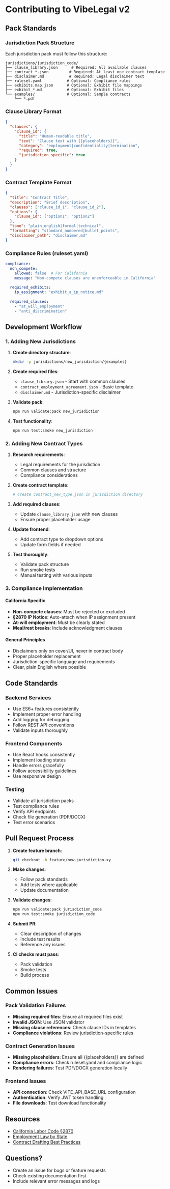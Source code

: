 # Contributing to VibeLegal v2

## Pack Standards

### Jurisdiction Pack Structure

Each jurisdiction pack must follow this structure:

```
jurisdictions/jurisdiction_code/
├── clause_library.json      # Required: All available clauses
├── contract_*.json         # Required: At least one contract template
├── disclaimer.md           # Required: Legal disclaimer text
├── ruleset.yaml           # Optional: Compliance rules
├── exhibits.map.json      # Optional: Exhibit file mappings
├── exhibit_*.md           # Optional: Exhibit files
└── examples/              # Optional: Sample contracts
    └── *.pdf
```

### Clause Library Format

```json
{
  "clauses": {
    "clause_id": {
      "title": "Human-readable title",
      "text": "Clause text with {{placeholders}}",
      "category": "employment|confidentiality|termination",
      "required": true,
      "jurisdiction_specific": true
    }
  }
}
```

### Contract Template Format

```json
{
  "title": "Contract Title",
  "description": "Brief description",
  "clauses": ["clause_id_1", "clause_id_2"],
  "options": {
    "clause_id": ["option1", "option2"]
  },
  "tone": "plain_english|formal|technical",
  "formatting": "standard_numbered|bullet_points",
  "disclaimer_path": "disclaimer.md"
}
```

### Compliance Rules (ruleset.yaml)

```yaml
compliance:
  non_compete:
    allowed: false  # For California
    message: "Non-compete clauses are unenforceable in California"
  
  required_exhibits:
    ip_assignment: "exhibit_a_ip_notice.md"
  
  required_clauses:
    - "at_will_employment"
    - "anti_discrimination"
```

## Development Workflow

### 1. Adding New Jurisdictions

1. **Create directory structure**:
   ```bash
   mkdir -p jurisdictions/new_jurisdiction/{examples}
   ```

2. **Create required files**:
   - `clause_library.json` - Start with common clauses
   - `contract_employment_agreement.json` - Basic template
   - `disclaimer.md` - Jurisdiction-specific disclaimer

3. **Validate pack**:
   ```bash
   npm run validate:pack new_jurisdiction
   ```

4. **Test functionality**:
   ```bash
   npm run test:smoke new_jurisdiction
   ```

### 2. Adding New Contract Types

1. **Research requirements**:
   - Legal requirements for the jurisdiction
   - Common clauses and structure
   - Compliance considerations

2. **Create contract template**:
   ```bash
   # Create contract_new_type.json in jurisdiction directory
   ```

3. **Add required clauses**:
   - Update `clause_library.json` with new clauses
   - Ensure proper placeholder usage

4. **Update frontend**:
   - Add contract type to dropdown options
   - Update form fields if needed

5. **Test thoroughly**:
   - Validate pack structure
   - Run smoke tests
   - Manual testing with various inputs

### 3. Compliance Implementation

#### California Specific

- **Non-compete clauses**: Must be rejected or excluded
- **§2870 IP Notice**: Auto-attach when IP assignment present
- **At-will employment**: Must be clearly stated
- **Meal/rest breaks**: Include acknowledgment clauses

#### General Principles

- Disclaimers only on cover/UI, never in contract body
- Proper placeholder replacement
- Jurisdiction-specific language and requirements
- Clear, plain English where possible

## Code Standards

### Backend Services

- Use ES6+ features consistently
- Implement proper error handling
- Add logging for debugging
- Follow REST API conventions
- Validate inputs thoroughly

### Frontend Components

- Use React hooks consistently
- Implement loading states
- Handle errors gracefully
- Follow accessibility guidelines
- Use responsive design

### Testing

- Validate all jurisdiction packs
- Test compliance rules
- Verify API endpoints
- Check file generation (PDF/DOCX)
- Test error scenarios

## Pull Request Process

1. **Create feature branch**:
   ```bash
   git checkout -b feature/new-jurisdiction-xy
   ```

2. **Make changes**:
   - Follow pack standards
   - Add tests where applicable
   - Update documentation

3. **Validate changes**:
   ```bash
   npm run validate:pack jurisdiction_code
   npm run test:smoke jurisdiction_code
   ```

4. **Submit PR**:
   - Clear description of changes
   - Include test results
   - Reference any issues

5. **CI checks must pass**:
   - Pack validation
   - Smoke tests
   - Build process

## Common Issues

### Pack Validation Failures

- **Missing required files**: Ensure all required files exist
- **Invalid JSON**: Use JSON validator
- **Missing clause references**: Check clause IDs in templates
- **Compliance violations**: Review jurisdiction-specific rules

### Contract Generation Issues

- **Missing placeholders**: Ensure all {{placeholders}} are defined
- **Compliance errors**: Check ruleset.yaml and compliance logic
- **Rendering failures**: Test PDF/DOCX generation locally

### Frontend Issues

- **API connection**: Check VITE_API_BASE_URL configuration
- **Authentication**: Verify JWT token handling
- **File downloads**: Test download functionality

## Resources

- [California Labor Code §2870](https://leginfo.legislature.ca.gov/faces/codes_displaySection.xhtml?lawCode=LAB&sectionNum=2870)
- [Employment Law by State](https://www.dol.gov/agencies/whd/state)
- [Contract Drafting Best Practices](https://www.americanbar.org/groups/business_law/publications/blt/)

## Questions?

- Create an issue for bugs or feature requests
- Check existing documentation first
- Include relevant error messages and logs

